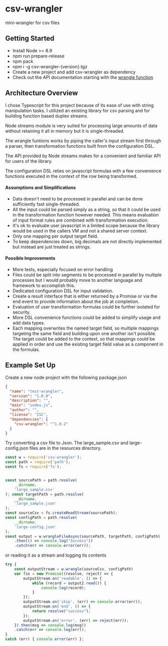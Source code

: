 # csv-wrangler

mini-wrangler for csv files

## Getting Started

* Install Node >= 8.9
* npm run prepare-release
* npm pack
* npm i -g csv-wrangler-{version}.tgz
* Create a new project and add csv-wrangler as dependency
* Check out the API documentation starting with the [wrangle function](globals.html#wrangle])

## Architecture Overview

I chose Typescript for this project because of its ease of use with string manipulation tasks.  I utilized an existing library for csv parsing and for building function based duplex streams.

Node streams module is very suited for processing large amounts of data without retaining it all in memory but it is single-threaded.   

The wrangle funtions works by piping the caller's input stream first through a parser, then transformation functions built from the configuration DSL.

The API provided by Node streams makes for a convenient and familiar API for users of the library.

The configuration DSL relies on javascript formulas with a few convenience functions executed in the context of the row being transformed.

#### Assumptions and Simplifications
* Data doesn't need to be processed in parallel and can be done sufficiently fast single-threaded.
* All the input could be parsed simply as a string, so that it could be used in the transformation function however needed.  This means evaluation of input format rules are combined with transformation execution.
* It's ok to evaluate user javascript in a limited scope because the library would be used in the callers VM and not a shared server context.
* Only one mapping per output target field.
* To keep dependencies down, big decimals are not directly implemented but instead are just treated as strings.

#### Possible Improvements
* More tests, especially focused on error handling
* Files could be split into segments to be processed in parallel by multiple processes but I would probably move to another language and framework to accomplish this.
* Dedicated configuration DSL for input validation.
* Create a result interface that is either returned by a Promise or via the end event to provide information about the job at completion.
* Evaluation of user transformation formulas could be further isolated for security.
* More DSL convenience functions could be added to simplify usage and add data types.
* Each mapping overwrites the named target field, so multiple mappings targeting the same field and building upon one another isn't possible.  The target could be added to the context, so that mappings could be applied in order and use the existing target field value as a component in the formulas.

## Example Set Up

Create a new node project with the following package.json

```json
{
  "name": "test-wrangler",
  "version": "1.0.0",
  "description": "",
  "main": "index.js",
  "author": "",
  "license": "ISC",
  "dependencies": {
    "csv-wrangler": "^1.0.2"
  }
}
```

Try converting a csv file to Json.  The large_sample.csv and large-config.json files are in the resources directory.

```javascript
const w = require('csv-wrangler');
const path = require('path');
const fs = require('fs');


const sourcePath = path.resolve(
    __dirname,
    'large_sample.csv'
); const targetPath = path.resolve(
    __dirname,
    'large_sample.json'
);
const sourceCsv = fs.createReadStream(sourcePath);
const configPath = path.resolve(
    __dirname,
    'large-config.json'
);
const output = w.wrangleFileAsync(sourcePath, targetPath, configPath)
    .then(() => console.log("Success"))
    .catch(err => console.error(err));
```

or reading it as a stream and logging its contents

```javascript
try {
    const outputStream = w.wrangle(sourceCsv, configPath)
    var fin = new Promise((resolve, reject) => {
        outputStream.on('readable', () => {
            while (record = output2.read()) {
                console.log(record);
            }
        });
        outputStream.on('skip', (err) => console.error(err));
        outputStream.on('end', () => {
            return resolve("success");
        });
        outputStream.on('error', (err) => reject(err));
    }).then(msg => console.log(msg))
    .catch(err => console.log(err));
}
catch (err) { console.error(err) };
```
